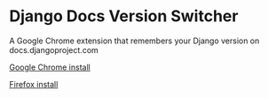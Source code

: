 Django Docs Version Switcher
============================

A Google Chrome extension that remembers your Django version on docs.djangoproject.com

[Google Chrome install](https://chrome.google.com/webstore/detail/django-docs-version-switc/ikbaalaedidcnibhkibgckbmmcndnmon)

[Firefox install](https://addons.mozilla.org/en-US/firefox/addon/django-docs-version-switcher/)
